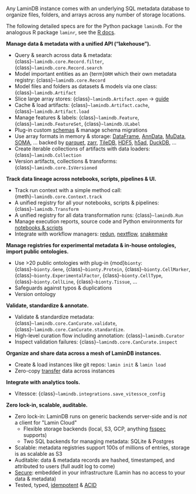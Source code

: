 Any LaminDB instance comes with an underlying SQL metadata database to organize files, folders, and arrays across any number of storage locations.

The following detailed specs are for the Python package `lamindb`. For the analogous R package `laminr`, see the [R docs](https://laminr.lamin.ai).

**Manage data & metadata with a unified API (“lakehouse”).**

- Query & search across data & metadata: {class}`~lamindb.core.Record.filter`, {class}`~lamindb.core.Record.search`
- Model important entities as an {term}`ORM` which their own metadata registry: {class}`~lamindb.core.Record`
- Model files and folders as datasets & models via one class: {class}`~lamindb.Artifact`
- Slice large array stores: {class}`~lamindb.Artifact.open` → [guide](cellxgene)
- Cache & load artifacts: {class}`~lamindb.Artifact.cache`, {class}`~lamindb.Artifact.load`
- Manage features & labels: {class}`~lamindb.Feature`, {class}`~lamindb.FeatureSet`, {class}`~lamindb.ULabel`
- Plug-in custom [schemas](/schemas) & manage schema migrations
- Use array formats in memory & storage: [DataFrame](/tutorial), [AnnData](/arrays), [MuData](multimodal), [SOMA](cellxgene), ... backed by [parquet](/tutorial), [zarr](/arrays), [TileDB](cellxgene), [HDF5](/arrays), [h5ad](/arrays), [DuckDB](rxrx), ...
- Create iterable collections of artifacts with data loaders: {class}`~lamindb.Collection`
- Version artifacts, collections & transforms: {class}`~lamindb.core.IsVersioned`

**Track data lineage across notebooks, scripts, pipelines & UI.**

- Track run context with a simple method call: {meth}`~lamindb.core.Context.track`
- A unified registry for all your notebooks, scripts & pipelines: {class}`~lamindb.Transform`
- A unified registry for all data transformation runs: {class}`~lamindb.Run`
- Manage execution reports, source code and Python environments for [notebooks & scripts](/track)
- Integrate with workflow managers: [redun](redun), [nextflow](nextflow), [snakemake](snakemake)

**Manage registries for experimental metadata & in-house ontologies, import public ontologies.**

- Use >20 public ontologies with plug-in {mod}`bionty`: {class}`~bionty.Gene`, {class}`~bionty.Protein`, {class}`~bionty.CellMarker`, {class}`~bionty.ExperimentalFactor`, {class}`~bionty.CellType`, {class}`~bionty.CellLine`, {class}`~bionty.Tissue`, ...
- Safeguards against typos & duplications
- Version ontology

**Validate, standardize & annotate.**

- Validate & standardize metadata: {class}`~lamindb.core.CanCurate.validate`, {class}`~lamindb.core.CanCurate.standardize`.
- High-level curation flow including annotation: {class}`~lamindb.Curator`
- Inspect validation failures: {class}`~lamindb.core.CanCurate.inspect`

**Organize and share data across a mesh of LaminDB instances.**

- Create & load instances like git repos: `lamin init` & `lamin load`
- Zero-copy [transfer](/transfer) data across instances

**Integrate with analytics tools.**

- Vitessce: {class}`~lamindb.integrations.save_vitessce_config`

**Zero lock-in, scalable, auditable.**

- Zero lock-in: LaminDB runs on generic backends server-side and is _not_ a client for "Lamin Cloud"
  - Flexible storage backends (local, S3, GCP, anything [fsspec](https://github.com/fsspec) supports)
  - Two SQL backends for managing metadata: SQLite & Postgres
- Scalable: metadata registries support 100s of millions of entries, storage is as scalable as S3
- Auditable: data & metadata records are hashed, timestamped, and attributed to users (full audit log to come)
- [Secure](access): embedded in your infrastructure (Lamin has no access to your data & metadata)
- Tested, typed, [idempotent](faq/idempotency) & [ACID](faq/acid)
